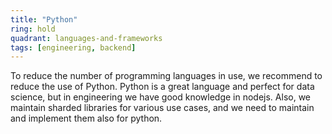 ```yaml
---
title: "Python"
ring: hold
quadrant: languages-and-frameworks
tags: [engineering, backend]
---
```


To reduce the number of programming languages in use, we recommend to reduce the use of Python. Python is a great language
and perfect for data science, but in engineering we have good knowledge in nodejs. Also, we maintain sharded libraries for
various use cases, and we need to maintain and implement them also for python.
```
